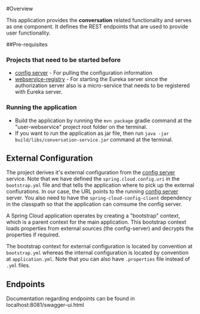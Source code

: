 #Overview

This application provides the **conversation** related functionality and serves as one component. It defines the REST endpoints that are used to provide user functionality.

##Pre-requisites

### Projects that need to be started before
* [config server](/../../blob/master/config-server/README.md) - For pulling the configuration information
* [webservice-registry](/../../blob/master/webservice-registry/README.md) - For starting the Eureka server since the authorization server also is a micro-service that needs to be registered with Eureka server.    

### Running the application
* Build the application by running the `mvn package` gradle command at the "user-webservice" project root folder	on the terminal.
* If you want to run the application as jar file, then run `java -jar build/libs/conversation-service.jar` command at the terminal.

## External Configuration
The project derives it's external configuration from the [config server](/../../blob/master/config-server/README.md) service. Note that we have defined the `spring.cloud.config.uri` in the `bootstrap.yml` file and that tells the application where to pick up the external confiurations. In our case, the URL points to the running [config server](/../../blob/master/config-server/README.md) server. You also need to have the `spring-cloud-config-client` dependency in the classpath so that the application can comsume the config server.

A Spring Cloud application operates by creating a "bootstrap" context, which is a parent context for the main application. This bootstrap context loads properties from external sources (the config-server) and decrypts the properties if required. 

The bootstrap context for external configuration is located by convention at `bootstrap.yml` whereas the internal configuration is located by convention at `application.yml`. Note that you can also have `.properties` file instead of `.yml` files.

## Endpoints
Documentation regarding endpoints can be found in localhost:8081/swagger-ui.html